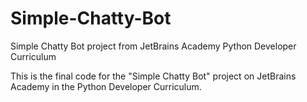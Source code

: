 # Simple-Chatty-Bot
Simple Chatty Bot project from JetBrains Academy Python Developer Curriculum

This is the final code for the "Simple Chatty Bot" project on JetBrains Academy in the Python Developer Curriculum.
